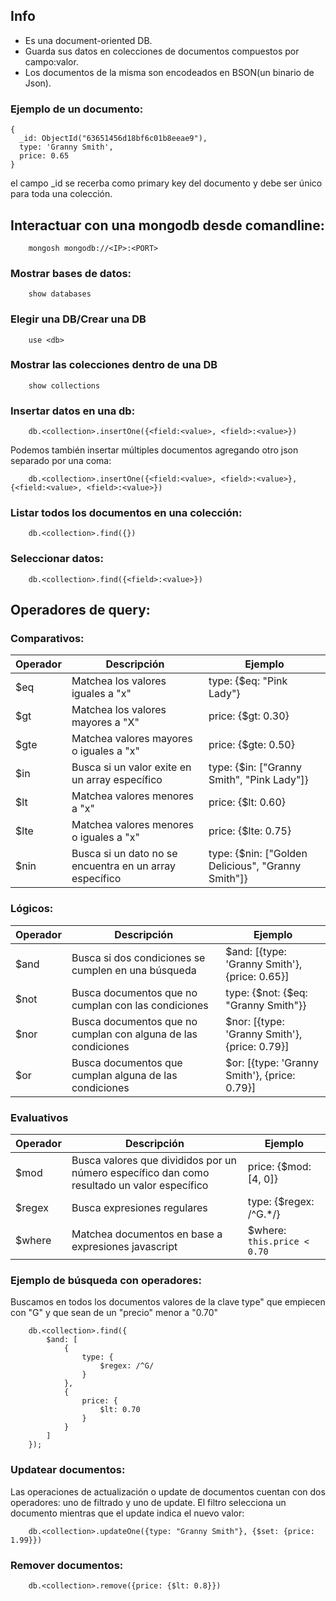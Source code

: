 ## Info

- Es una document-oriented DB.
- Guarda sus datos en colecciones de documentos compuestos por campo:valor.
- Los documentos de la misma son encodeados en BSON(un binario de Json).

### Ejemplo de un documento:

    {
      _id: ObjectId("63651456d18bf6c01b8eeae9"),
      type: 'Granny Smith',
      price: 0.65
    }
    
el campo _id se recerba como primary key del documento y debe ser único para toda una colección.

## Interactuar con una mongodb desde comandline:


        mongosh mongodb://<IP>:<PORT>

### Mostrar bases de datos:

        show databases

### Elegir una DB/Crear una DB

        use <db>

### Mostrar las colecciones dentro de una DB

        show collections

### Insertar datos en una db:

        db.<collection>.insertOne({<field:<value>, <field>:<value>})

Podemos también insertar múltiples documentos agregando otro json separado por una coma:

        db.<collection>.insertOne({<field:<value>, <field>:<value>}, {<field:<value>, <field>:<value>})


### Listar todos los documentos en una colección:

        db.<collection>.find({})


### Seleccionar datos:

        db.<collection>.find({<field>:<value>})


## Operadores de query:

### Comparativos:

| Operador | Descripción | Ejemplo |
|-----------|-----------|-----------|
| $eq   | Matchea los valores iguales a "x"|  type: {$eq: "Pink Lady"}    |
| $gt | Matchea los valores mayores a "X"     | price: {$gt: 0.30}     |
| $gte    | Matchea valores mayores o iguales a "x"     | price: {$gte: 0.50}    |
| $in    | Busca si un valor exite en un array específico     | type: {$in: ["Granny Smith", "Pink Lady"]}    |
| $lt    | Matchea valores menores a "x"    |   price: {$lt: 0.60}   |
| $lte    | Matchea valores menores o iguales a "x"     |   price: {$lte: 0.75}   |
| $nin    | Busca si un dato no se encuentra en un array específico     |  type: {$nin: ["Golden Delicious", "Granny Smith"]}    |

### Lógicos:

| Operador | Descripción | Ejemplo |
|-----------|-----------|-----------|
| $and    | Busca si dos condiciones se cumplen en una búsqueda     | $and: [{type: 'Granny Smith'}, {price: 0.65}]     |
| $not    | Busca documentos que no cumplan con las condiciones     | type: {$not: {$eq: "Granny Smith"}}    |
| $nor    | Busca documentos que no cumplan con alguna de las condiciones      | $nor: [{type: 'Granny Smith'}, {price: 0.79}]    |
| $or    | Busca documentos que cumplan alguna de las condiciones     |   $or: [{type: 'Granny Smith'}, {price: 0.79}]   |

### Evaluativos

| Operador | Descripción | Ejemplo |
|-----------|-----------|-----------|
| $mod    | Busca valores que divididos por un número específico dan como resultado un valor específico     | price: {$mod: [4, 0]}     |
| $regex    | Busca expresiones regulares     | type: {$regex: /^G.*/}     |
| $where    | Matchea documentos en base a expresiones javascript     | $where: `this.price < 0.70`    |


### Ejemplo de búsqueda con operadores:
Buscamos en todos los documentos valores de la clave type" que empiecen con "G" y que sean de un "precio" menor a "0.70"

        db.<collection>.find({
            $and: [
                {
                    type: {
                        $regex: /^G/
                    }
                },
                {
                    price: {
                        $lt: 0.70
                    }
                }
            ]
        });


### Updatear documentos:

Las operaciones de actualización o update de documentos cuentan con dos operadores: uno de filtrado y uno de update. El filtro selecciona un documento mientras que el update indica el nuevo valor:

        db.<collection>.updateOne({type: "Granny Smith"}, {$set: {price: 1.99}})

        

### Remover documentos:

        db.<collection>.remove({price: {$lt: 0.8}})


